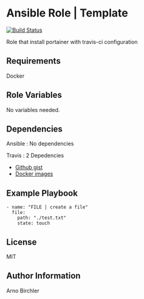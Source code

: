 Ansible Role | Template
=========
[![Build Status](https://travis-ci.org/arnobirchler/ansible-role-portainer.svg?branch=master)](https://travis-ci.org/arnobirchler/ansible-role-portainer)

Role that install portainer with travis-ci configuration

Requirements
------------

Docker

Role Variables
--------------

No variables needed.

Dependencies
------------

Ansible : No dependencies

Travis : 2 Depedencies
  - [Github gist](https://gist.github.com/arnobirchler/627e4655465b696a0b521a560bc2206f)
  - [Docker images](https://hub.docker.com/r/arnobirchler/docker-os-ansible/)

Example Playbook
----------------
```
- name: "FILE | create a file"
  file:
    path: "./test.txt"
    state: touch
```

License
-------

MIT

Author Information
------------------

Arno Birchler

